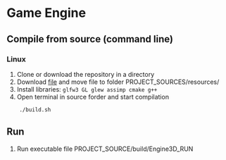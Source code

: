 # Game Engine

## Compile from source (command line)

### Linux
1. Clone or download the repository in a directory
2. Download [file](https://drive.google.com/file/d/1gCR1wzF849_joRvBJ2IgRszyxYX3lJSu/view?usp=sharing) and move file to folder PROJECT_SOURCES/resources/
3. Install libraries: ```glfw3 GL glew assimp cmake g++```
4. Open terminal in source forder and start compilation
```cmd
    ./build.sh
```

## Run
1. Run executable file PROJECT_SOURCE/build/Engine3D_RUN

